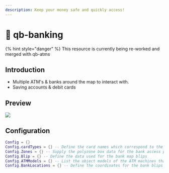 ```yaml
---
description: Keep your money safe and quickly access!
---
```


# 🏦 qb-banking

{% hint style="danger" %}
This resource is currently being re-worked and merged with qb-atms


## Introduction

* Multiple ATM's & banks around the map to interact with.
* Saving accounts & debit cards

## Preview

![](https://camo.githubusercontent.com/66e8f478098a6ff4458fef951745f16d18281c648a72259a13e40082c3f638ee/68747470733a2f2f692e696d6775722e636f6d2f58617a615959492e706e67)

## Configuration

```lua
Config = {}
Config.cardTypes = {} -- Define the card names which correspond to the item
Config.Zones = {} -- Supply the polyzone box data for the bank access points
Config.Blip = {} -- Define the data used for the bank map blips
Config.ATMModels = {} -- List the object models of the ATM machines that can be used
Config.BankLocations = {} -- Define the coordinates for the bank blips
```
